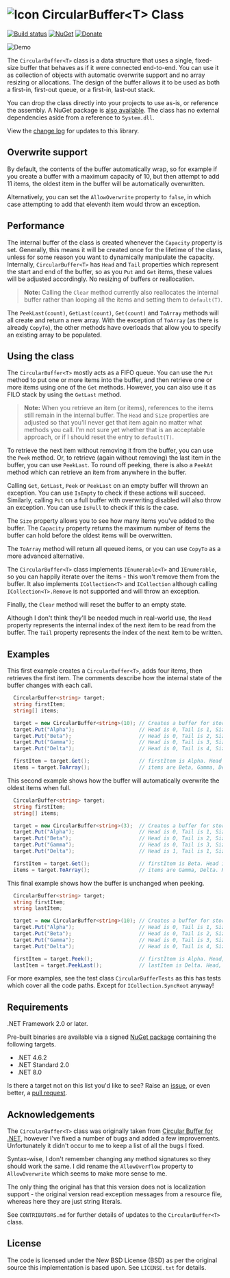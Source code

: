 # ![Icon][iconimg] CircularBuffer&lt;T> Class

[![Build status][ci]][ciimg]
[![NuGet][nugetimg]][nuget]
[![Donate][donateimg]][donate]

![Demo][demoimg]

The `CircularBuffer<T>` class is a data structure that uses a
single, fixed-size buffer that behaves as if it were connected
end-to-end. You can use it as collection of objects with
automatic overwrite support and no array resizing or
allocations. The design of the buffer allows it to be used as
both a first-in, first-out queue, or a first-in, last-out stack.

You can drop the class directly into your projects to use as-is,
or reference the assembly. A NuGet package is [also
available][nuget]. The class has no external dependencies aside from
a reference to `System.dll`.

View the [change log][8] for updates to this library.

## Overwrite support

By default, the contents of the buffer automatically wrap, so
for example if you create a buffer with a maximum capacity of
10, but then attempt to add 11 items, the oldest item in the
buffer will be automatically overwritten.

Alternatively, you can set the `AllowOverwrite` property to
`false`, in which case attempting to add that eleventh item
would throw an exception.

## Performance

The internal buffer of the class is created whenever the
`Capacity` property is set. Generally, this means it will be
created once for the lifetime of the class, unless for some
reason you want to dynamically manipulate the capacity.
Internally, `CircularBuffer<T>` has `Head` and `Tail` properties
which represent the start and end of the buffer, so as you `Put`
and `Get` items, these values will be adjusted accordingly. No
resizing of buffers or reallocation.

> **Note:** Calling the `Clear` method currently also
> reallocates the internal buffer rather than looping all the
> items and setting them to `default(T)`.

The `PeekLast(count)`, `GetLast(count)`, `Get(count)` and
`ToArray` methods will all create and return a new array. With
the exception of `ToArray` (as there is already `CopyTo`), the
other methods have overloads that allow you to specify an
existing array to be populated.

## Using the class

The `CircularBuffer<T>` mostly acts as a FIFO queue. You can use
the `Put` method to put one or more items into the buffer, and
then retrieve one or more items using one of the `Get` methods.
However, you can also use it as FILO stack by using the
`GetLast` method.

> **Note:** When you retrieve an item (or items), references to
> the items still remain in the internal buffer. The `Head` and
> `Size` properties are adjusted so that you'll never get that
> item again no matter what methods you call. I'm not sure yet
> whether that is an acceptable approach, or if I should reset
> the entry to `default(T)`.

To retrieve the next item without removing it from the buffer,
you can use the `Peek` method. Or, to retrieve (again without
removing) the last item in the buffer, you can use `PeekLast`.
To round off peeking, there is also a `PeekAt` method which can
retrieve an item from anywhere in the buffer.

Calling `Get`, `GetLast`, `Peek` or `PeekLast` on an empty
buffer will thrown an exception. You can use `IsEmpty` to check
if these actions will succeed. Similarly, calling `Put` on a
full buffer with overwriting disabled will also throw an
exception. You can use `IsFull` to check if this is the case.

The `Size` property allows you to see how many items you've
added to the buffer. The `Capacity` property returns the maximum
number of items the buffer can hold before the oldest items will
be overwritten.

The `ToArray` method will return all queued items, or you can
use `CopyTo` as a more advanced alternative.

The `CircularBuffer<T>` class implements `IEnumerable<T>` and
`IEnumerable`, so you can happily iterate over the items - this
won't remove them from the buffer. It also implements
`ICollection<T>` and `ICollection` although calling
`ICollection<T>.Remove` is not supported and will throw an
exception.

Finally, the `Clear` method will reset the buffer to an empty
state.

Although I don't think they'll be needed much in real-world use,
the `Head` property represents the internal index of the next
item to be read from the buffer. The `Tail` property represents
the index of the next item to be written.

## Examples

This first example creates a `CircularBuffer<T>`, adds four
items, then retrieves the first item. The comments describe how
the internal state of the buffer changes with each call.

```csharp
  CircularBuffer<string> target;
  string firstItem;
  string[] items;

  target = new CircularBuffer<string>(10); // Creates a buffer for storing up to 10 items
  target.Put("Alpha");                     // Head is 0, Tail is 1, Size is 1
  target.Put("Beta");                      // Head is 0, Tail is 2, Size is 2
  target.Put("Gamma");                     // Head is 0, Tail is 3, Size is 3
  target.Put("Delta");                     // Head is 0, Tail is 4, Size is 4

  firstItem = target.Get();                // firstItem is Alpha. Head is 1, Tail is 4, Size is 3
  items = target.ToArray();                // items are Beta, Gamma, Delta. Head, Tail and Size are unchanged.
```

This second example shows how the buffer will automatically
overwrite the oldest items when full.

```csharp
  CircularBuffer<string> target;
  string firstItem;
  string[] items;

  target = new CircularBuffer<string>(3);  // Creates a buffer for storing up to 3 items
  target.Put("Alpha");                     // Head is 0, Tail is 1, Size is 1
  target.Put("Beta");                      // Head is 0, Tail is 2, Size is 2
  target.Put("Gamma");                     // Head is 0, Tail is 3, Size is 3
  target.Put("Delta");                     // Head is 1, Tail is 1, Size is 3

  firstItem = target.Get();                // firstItem is Beta. Head is 2, Tail is 1, Size is 2
  items = target.ToArray();                // items are Gamma, Delta. Head, Tail and Size are unchanged.
```

This final example shows how the buffer is unchanged when
peeking.

```csharp
  CircularBuffer<string> target;
  string firstItem;
  string lastItem;

  target = new CircularBuffer<string>(10); // Creates a buffer for storing up to 10 items
  target.Put("Alpha");                     // Head is 0, Tail is 1, Size is 1
  target.Put("Beta");                      // Head is 0, Tail is 2, Size is 2
  target.Put("Gamma");                     // Head is 0, Tail is 3, Size is 3
  target.Put("Delta");                     // Head is 0, Tail is 4, Size is 4

  firstItem = target.Peek();               // firstItem is Alpha. Head, Tail and Size are unchanged.
  lastItem = target.PeekLast();            // lastItem is Delta. Head, Tail and Size are unchanged.
```

For more examples, see the test class `CircularBufferTests` as
this has tests which cover all the code paths. Except for
`ICollection.SyncRoot` anyway!

## Requirements

.NET Framework 2.0 or later.

Pre-built binaries are available via a signed [NuGet package][nuget]
containing the following targets.

* .NET 4.6.2
* .NET Standard 2.0
* .NET 8.0

Is there a target not on this list you'd like to see? Raise an
[issue][gitissue], or even better, a [pull request][gitpull].

## Acknowledgements

The `CircularBuffer<T>` class was originally taken from
[Circular Buffer for .NET][4], however I've fixed a number of
bugs and added a few improvements. Unfortunately it didn't occur
to me to keep a list of all the bugs I fixed.

Syntax-wise, I don't remember changing any method signatures so
they should work the same. I did rename the `AllowOverflow`
property to `AllowOverwrite` which seems to make more sense to
me.

The only thing the original has that this version does not is
localization support - the original version read exception
messages from a resource file, whereas here they are just string
literals.

See `CONTRIBUTORS.md` for further details of updates to the
`CircularBuffer<T>` class.

## License

The code is licensed under the New BSD License (BSD) as per the
original source this implementation is based upon. See
`LICENSE.txt` for details.

[ci]: https://ci.appveyor.com/api/projects/status/h7pwdahqmxajsyj7?svg=true
[ciimg]: https://ci.appveyor.com/project/cyotek/cyotek-collections-generic-circularbuffer
[nuget]: https://www.nuget.org/packages/Cyotek.CircularBuffer/
[nugetimg]: https://img.shields.io/nuget/v/Cyotek.CircularBuffer.svg
[donateimg]: https://www.paypalobjects.com/en_US/i/btn/btn_donate_SM.gif
[donate]: https://paypal.me/cyotek
[gitissue]: https://github.com/cyotek/Cyotek.Collections.Generic.CircularBuffer/issues
[gitpull]: https://github.com/cyotek/Cyotek.Collections.Generic.CircularBuffer/pulls
[demoimg]: res/demo.gif
[iconimg]: res/circularbuffer-32x32.png
[4]: http://circularbuffer.codeplex.com/
[8]: CHANGELOG.md
